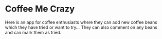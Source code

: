 Coffee Me Crazy
==============

Here is an app for coffee enthusiasts where they can add new coffee beans which they have tried or want to try...
They can also comment on any beans and can mark them as tried.

